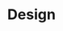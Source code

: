 ---
# This topic lives at
# https://digital.gov/topics/design

# Topic Title
title: "Design"

# description — keep it short and clear
summary: ""

# Weight
weight: 1

# For more information on managing topics,
# see https://github.com/GSA/digitalgov.gov/wiki/topics
---